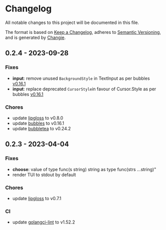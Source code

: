 # Changelog

All notable changes to this project will be documented in this file.

The format is based on [Keep a Changelog](https://keepachangelog.com/en/1.0.0/),
adheres to [Semantic Versioning](https://semver.org/spec/v2.0.0.html),
and is generated by [Changie](https://github.com/miniscruff/changie).

## 0.2.4 - 2023-09-28

### Fixes

- **input**: remove unused `BackgroundStyle` in TextInput as per bubbles [v0.16.1](https://github.com/charmbracelet/bubbles/releases/tag/v0.16.1)
- **input**: replace deprecated `CursorStyle`in favour of Cursor.Style as per bubbles [v0.16.1](https://github.com/charmbracelet/bubbles/releases/tag/v0.16.1)

### Chores

- update [lipgloss](https://github.com/charmbracelet/lipgloss) to v0.8.0
- update [bubbles](github.com/charmbracelet/bubbles) to v0.16.1
- update [bubbletea](github.com/charmbracelet/bubbletea) to v0.24.2

## 0.2.3 - 2023-04-04

### Fixes

- **choose**: value of type func(s string) string as type func(strs ...string)"
- render TUI to stdout by default

### Chores

- update [lipgloss](https://github.com/charmbracelet/lipgloss) to v0.7.1

### CI

- update [golangci-lint](https://github.com/golangci/golangci-lint) to v1.52.2
